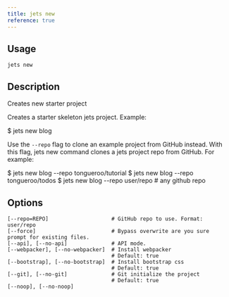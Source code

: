 ```yaml
---
title: jets new
reference: true
---
```


## Usage

    jets new

## Description

Creates new starter project

Creates a starter skeleton jets project. Example:

$ jets new blog

Use the `--repo` flag to clone an example project from GitHub instead.  With this flag, jets new command clones a jets project repo from GitHub.  For example:

$ jets new blog --repo tongueroo/tutorial
$ jets new blog --repo tongueroo/todos
$ jets new blog --repo user/repo # any github repo

## Options

```
[--repo=REPO]                    # GitHub repo to use. Format: user/repo
[--force]                        # Bypass overwrite are you sure prompt for existing files.
[--api], [--no-api]              # API mode.
[--webpacker], [--no-webpacker]  # Install webpacker
                                 # Default: true
[--bootstrap], [--no-bootstrap]  # Install bootstrap css
                                 # Default: true
[--git], [--no-git]              # Git initialize the project
                                 # Default: true
[--noop], [--no-noop]            
```


